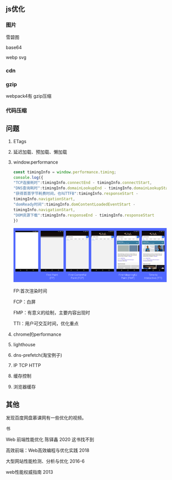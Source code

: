 ## js优化

### 图片

雪碧图

base64

webp svg

### cdn

### gzip  

webpack4有 gzip压缩

### 代码压缩

## 问题

1. ETags

2. 延迟加载、预加载、懒加载

3. window.performance

   ```js
   const timingInfo = window.performance.timing;
   console.log({
   "TCP连接耗时":timingInfo.connectEnd - timingInfo.connectStart,
   "DNS查询耗时":timingInfo.domainLookupEnd - timingInfo.domainLookupStart,
   "获得⾸首字节耗费时间，也叫TTFB":timingInfo.responseStart -
   timingInfo.navigationStart,
   "domReady时间":timingInfo.domContentLoadedEventStart -
   timingInfo.navigationStart,
   "DOM资源下载":timingInfo.responseEnd - timingInfo.responseStart
   })
   ```

   ![image-20200731155043970](./.vuepress/public/md-img/4.png)

   FP:首次渲染时间

   FCP：白屏

   FMP：有意义的绘制，主要内容出现时

   TTI：用户可交互时间，优化重点

4. chrome的performance

   

5. lighthouse

6. dns-prefetch(淘宝例子)

7. IP TCP HTTP

8. 缓存控制

9. 浏览器缓存

## 其他

发现百度网盘慕课网有一些优化的视频。

书

Web 前端性能优化 陈铎鑫 2020 这书找不到

高效前端：Web高效编程与优化实践  2018

大型网站性能检测、分析与优化  2016-6   

web性能权威指南 2013

